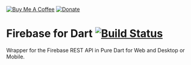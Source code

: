 [![Buy Me A Coffee](https://img.shields.io/badge/Donate-Buy%20Me%20A%20Coffee-yellow.svg)](https://www.buymeacoffee.com/rodydavis)
[![Donate](https://img.shields.io/badge/Donate-PayPal-green.svg)](https://www.paypal.com/cgi-bin/webscr?cmd=_s-xclick&hosted_button_id=WSH3GVC49GNNJ)

# Firebase for Dart [![Build Status](https://travis-ci.org/AppleEducate/firebase.dart.svg?branch=master)](https://travis-ci.org/AppleEducate/firebase.dart)

Wrapper for the Firebase REST API in Pure Dart for Web and Desktop or Mobile.
